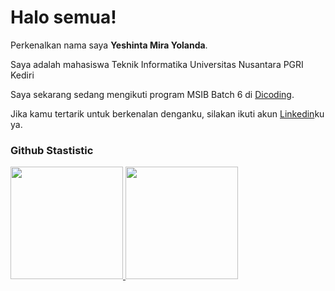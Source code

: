 # Halo semua! 

Perkenalkan nama saya **Yeshinta Mira Yolanda**.<br>

Saya adalah mahasiswa Teknik Informatika Universitas Nusantara PGRI Kediri

Saya sekarang sedang mengikuti program MSIB Batch 6 di [Dicoding](https://www.dicoding.com/).<br>

Jika kamu tertarik untuk berkenalan denganku, silakan ikuti akun [Linkedin](https://www.linkedin.com/in/yeshinta-mira-yolanda-3840871b1/)ku ya.


### Github Stastistic

<p align="left">
<a href="https://github.com/penuliscode">
  <img height="180em" src="https://github-readme-stats-eight-theta.vercel.app/api?username=penuliscode&show_icons=true&theme=algolia&include_all_commits=true&count_private=true"/>
  <img height="180em" src="https://github-readme-stats-eight-theta.vercel.app/api/top-langs/?username=penuliscode&layout=compact&theme=algolia"/>
</a>
</p>
